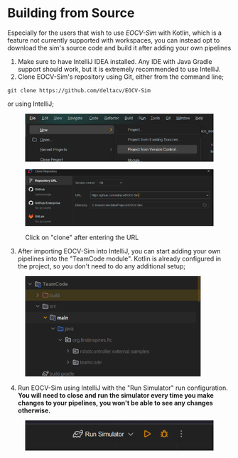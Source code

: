 # Building from Source

Especially for the users that wish to use _EOCV-Sim_ with Kotlin, which is a feature not currently supported with workspaces, you can instead opt to download the sim's source code and build it after adding your own pipelines

1. Make sure to have IntelliJ IDEA installed. Any IDE with Java Gradle support should work, but it is extremely recommended to use IntelliJ.
2. Clone EOCV-Sim's repository using Git, either from the command line;

```
git clone https://github.com/deltacv/EOCV-Sim
```

or using IntelliJ;

<figure><img src="../.gitbook/assets/image (6).png" alt="" width="545"><figcaption></figcaption></figure>

<figure><img src="../.gitbook/assets/image (7).png" alt="" width="563"><figcaption><p>Click on "clone" after entering the URL</p></figcaption></figure>

3. After importing EOCV-Sim into IntelliJ, you can start adding your own pipelines into the "TeamCode module". Kotlin is already configured in the project, so you don't need to do any additional setup;

<figure><img src="../.gitbook/assets/image (8).png" alt="" width="395"><figcaption></figcaption></figure>

4. Run EOCV-Sim using IntelliJ with the "Run Simulator" run configuration. **You will need to close and run the simulator every time you make changes to your pipelines, you won't be able to see any changes otherwise.**

<figure><img src="../.gitbook/assets/image (10).png" alt=""><figcaption></figcaption></figure>
